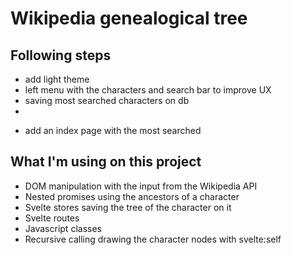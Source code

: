# Wikipedia genealogical tree

## Following steps

- add light theme
- left menu with the characters and search bar to improve UX
- saving most searched characters on db
-
<!--
	TODO -- Add modal or something to see sons or brothers
	TODO -- When the user clicks on a character leaf it should request its father if they exist and add them to the store
-->
- add an index page with the most searched

## What I'm using on this project

- DOM manipulation with the input from the Wikipedia API
- Nested promises using the ancestors of a character
- Svelte stores saving the tree of the character on it
- Svelte routes
- Javascript classes
- Recursive calling drawing the character nodes with svelte:self
